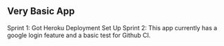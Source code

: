 ## Very Basic App


Sprint 1: Got Heroku Deployment Set Up
Sprint 2: This app currently has a google login feature and a basic test for Github CI.
